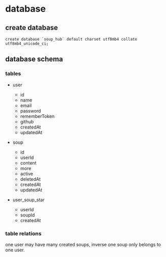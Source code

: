 # database

## create database

```mysql
create database `soup_hub` default charset utf8mb4 collate utf8mb4_unicode_ci;
```

## database schema

### tables

- user

  - id
  - name
  - email
  - password
  - rememberToken
  - github
  - createdAt
  - updatedAt

- soup

  - id
  - userId
  - content
  - more
  - active
  - deletedAt
  - createdAt
  - updatedAt

- user_soup_star

  - userId
  - soupId
  - createdAt

### table relations

one user may have many created soups, inverse one soup only belongs to one user.
